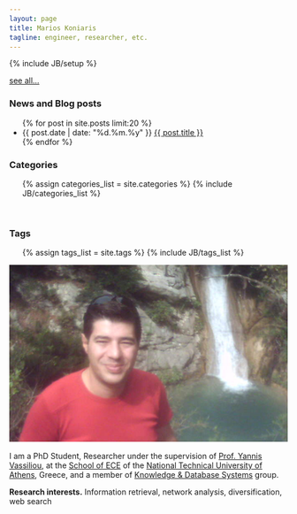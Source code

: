 ```yaml
---
layout: page
title: Marios Koniaris
tagline: engineer, researcher, etc.
---
```

{% include JB/setup %}

<div class="span6 pull-right clearfix">
<a href="archive.html" class="pull-right" style="margin-top:8px">see all...</a>
<h3>News and Blog posts</h3>
<ul class="unstyled">
  {% for post in site.posts limit:20 %}
    <li><span class="muted">{{ post.date | date: "%d.%m.%y" }}</span> <a href="{{ BASE_PATH }}{{ post.url }}">{{ post.title }}</a></li>
  {% endfor %}
</ul>

<h3>Categories</h3>
<ul class="tag_box inline">
  {% assign categories_list = site.categories %}
  {% include JB/categories_list %}
</ul>
<br />

<h3>Tags</h3>
<ul class="tag_box inline">
  {% assign tags_list = site.tags %}  
  {% include JB/tags_list %}
</ul>
</div>



<img src="assets/images/photo.png" class="img-polaroid span2 pull-right" />

I am a PhD Student, Researcher under the supervision of [Prof. Yannis Vassiliou](http://www.dblab.ntua.gr/people/yv.html), at the 
[School of ECE](http://www.ece.ntua.gr) of the [National Technical University of Athens](http://www.ntua.gr), Greece, and a member of
[Knowledge &amp; Database Systems](http://www.dblab.ntua.gr/) group.


**Research interests.** Information retrieval, network analysis, diversification, web search



